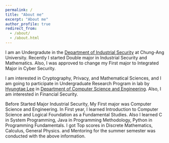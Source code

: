 ```yaml
---
permalink: /
title: "About me"
excerpt: "About me"
author_profile: true
redirect_from: 
  - /about/
  - /about.html
---
```


I am an Undergradute in the [Department of Industrial Security](https://security.cau.ac.kr) at Chung-Ang University.
Recently I started Double major in Industrial Security and Mathematics. Also, I was approved to change my First major to Integrated Major in Cyber Security.

I am interested in Cryptography, Privacy, and Mathematical Sciences, and I am going to participate in Undergraduate Research Program in lab by [Hyungtae Lee](http://www.hyungtaelee.com/) in [Department of Computer Science and Engineering](https://cse.cau.ac.kr). Also, I am interested in Financial Security.

Before Started Major Industrial Security, My First major was Computer Science and Engineering. In First year, I learned Introduction to Computer Science and Logical Foundation as a Fundamental Studies. Also I learned C in System Programming, Java in Programming Methodology, Python in Programming Fundamentals. I got Top scores in Discrete Mathematics, Calculus, General Physics. and Mentoring for the summer semester was conducted with the above information.
